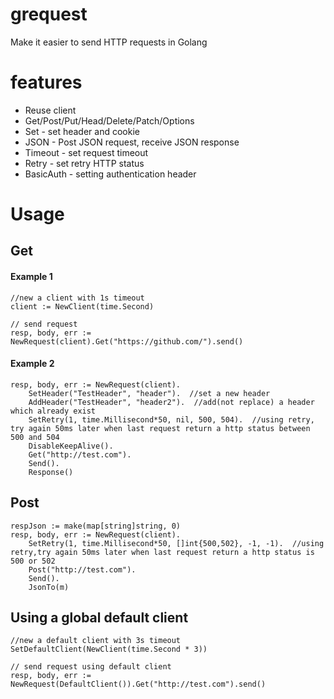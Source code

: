 # grequest
Make it easier to send HTTP requests in Golang

# features
* Reuse client
* Get/Post/Put/Head/Delete/Patch/Options
* Set - set header and cookie
* JSON - Post JSON request, receive JSON response
* Timeout - set request timeout
* Retry - set retry HTTP status
* BasicAuth - setting authentication header

# Usage
## Get 
#### Example 1
```Golang
//new a client with 1s timeout
client := NewClient(time.Second)  

// send request
resp, body, err := NewRequest(client).Get("https://github.com/").send()
```
#### Example 2
```Golang
resp, body, err := NewRequest(client).
    SetHeader("TestHeader", "header").  //set a new header 
    AddHeader("TestHeader", "header2").  //add(not replace) a header which already exist 
    SetRetry(1, time.Millisecond*50, nil, 500, 504).  //using retry, try again 50ms later when last request return a http status between 500 and 504
    DisableKeepAlive().
    Get("http://test.com"). 
    Send().
    Response()
```

## Post
```Golang
respJson := make(map[string]string, 0)
resp, body, err := NewRequest(client).
    SetRetry(1, time.Millisecond*50, []int{500,502}, -1, -1).  //using retry,try again 50ms later when last request return a http status is 500 or 502
    Post("http://test.com").
    Send().
    JsonTo(m)
```

## Using a global default client
```Golang
//new a default client with 3s timeout
SetDefaultClient(NewClient(time.Second * 3))

// send request using default client
resp, body, err := NewRequest(DefaultClient()).Get("http://test.com").send()
```
